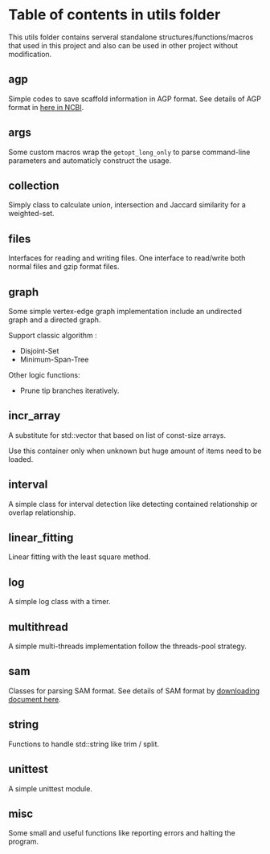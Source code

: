# Table of contents in utils folder

This utils folder contains serveral standalone structures/functions/macros that used in this project and also can be used in other project without modification.

## agp

Simple codes to save scaffold information in AGP format. See details of AGP format in [here in NCBI](https://www.ncbi.nlm.nih.gov/assembly/agp/AGP_Specification/).

## args

Some custom macros wrap the ```getopt_long_only``` to parse command-line parameters and automaticly construct the usage.

## collection

Simply class to calculate union, intersection and Jaccard similarity for a weighted-set.

## files

Interfaces for reading and writing files.
One interface to read/write both normal files and gzip format files.

## graph

Some simple vertex-edge graph implementation include an undirected graph and a directed graph.

Support classic algorithm :

* Disjoint-Set
* Minimum-Span-Tree

Other logic functions:

* Prune tip branches iteratively.

## incr\_array

A substitute for std::vector that based on list of const-size arrays.

Use this container only when unknown but huge amount of items need to be loaded.

## interval

A simple class for interval detection like detecting contained relationship or overlap relationship.

## linear\_fitting

Linear fitting with the least square method.

## log

A simple log class with a timer.

## multithread

A simple multi-threads implementation follow the threads-pool strategy.

## sam

Classes for parsing SAM format. See details of SAM format by [downloading document here](https://samtools.github.io/hts-specs/SAMv1.pdf).

## string

Functions to handle std::string like trim / split.

## unittest

A simple unittest module.

## misc

Some small and useful functions like reporting errors and halting the program.
